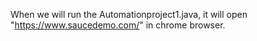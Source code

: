 When we will run the Automationproject1.java, it will open "https://www.saucedemo.com/" in chrome browser.

